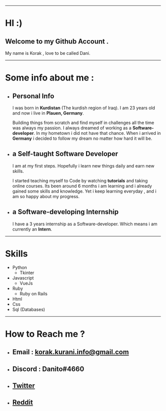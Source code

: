 <!--
**Korak-997/Korak-997** is a ✨ _special_ ✨ repository because its `README.md` (this file) appears on your GitHub profile.

Here are some ideas to get you started:

- 🔭 I’m currently working on ...
- 🌱 I’m currently learning ...
- 👯 I’m looking to collaborate on ...
- 🤔 I’m looking for help with ...
- 💬 Ask me about ...
- 📫 How to reach me: ...
- 😄 Pronouns: ...
- ⚡ Fun fact: ...
-->

------------------------
# HI :)

## Welcome to my Github Account . 

My name is Korak , love to be called Dani. 

--------------------------------------------

# Some info about me :

* ## **Personal Info**
  I was born in **Kurdistan** (The kurdish region of Iraq). I am 23 years old and now i live in **Plauen, Germany**.

   Building things from scratch and find myself in challenges all the time was always my passion.
   I always dreamed of working as a **Software-developer**. 
   In my hometown i did not have that chance. 
   When i arrived in **Germany** i decided to follow my dream no matter how hard it will be. 
   

* ## **a Self-taught Software Developer**
  I am at my first steps. Hopefully i learn new things daily and earn new skills.

  I started teaching myself to Code by watching **tutorials** and taking online courses. 
   Its been around 6 months i am learning and i already gained some skills and knowledge.
   Yet i keep learning everyday , and i am so happy about my progress.

* ## **a Software-developing Internship**
  I have a 3 years internship as a Software-developer. Which means i am currently an **Intern**.
---------------------------------------------------------------------
# **Skills**
  * Python
    * Tkinter
  * Javascript
    * VueJs
  * Ruby
    * Ruby on Rails
  * Html 
  * Css
  * Sql (Databases)

--------------------------------------------------------
# How to Reach me ?

* ## Email :  korak.kurani.info@gmail.com
* ## Discord : Danito#4660
* ## [Twitter](https://twitter.com/Dani60579343)
* ## [Reddit](https://www.reddit.com/user/dani-997)


 
